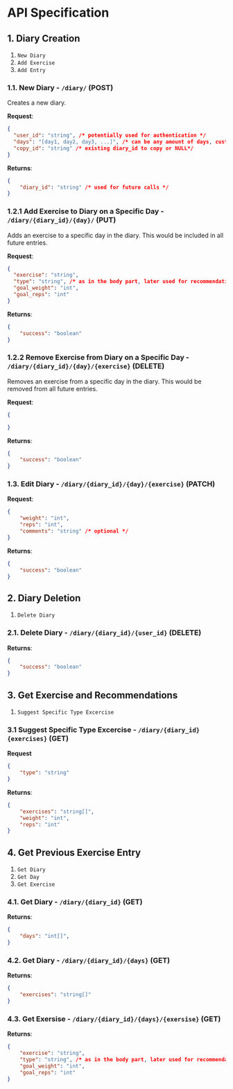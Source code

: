 # API Specification

## 1. Diary Creation
1. `New Diary`
2. `Add Exercise`
3. `Add Entry`

### 1.1. New Diary - `/diary/` (POST)


Creates a new diary.


**Request**:


```json
{
  "user_id": "string", /* potentially used for authentication */
  "days": "[day1, day2, day3, ...]", /* can be any amount of days, custom-named, etc. */
  "copy_id": "string" /* existing diary_id to copy or NULL*/
}
```


**Returns**:


```json
{
    "diary_id": "string" /* used for future calls */
}
```

### 1.2.1 Add Exercise to Diary on a Specific Day - `/diary/{diary_id}/{day}/` (PUT)

Adds an exercise to a specific day in the diary. This would be included in all future entries.

**Request**:

```json
{
  "exercise": "string",
  "type": "string", /* as in the body part, later used for recommendations */
  "goal_weight": "int",
  "goal_reps": "int"
}
```

**Returns**:

```json
{
    "success": "boolean"
}
```

### 1.2.2 Remove Exercise from Diary on a Specific Day - `/diary/{diary_id}/{day}/{exercise}` (DELETE)

Removes an exercise from a specific day in the diary. This would be removed from all future entries.

**Request**:

```json
{

}
```

**Returns**:

```json
{
    "success": "boolean"
}
```

### 1.3. Edit Diary - `/diary/{diary_id}/{day}/{exercise}` (PATCH)

**Request**:

```json
{
    "weight": "int",
    "reps": "int",
    "comments": "string" /* optional */
}
```

**Returns**:

```json
{
    "success": "boolean"
}
```



## 2. Diary Deletion
1. `Delete Diary`

### 2.1. Delete Diary - `/diary/{diary_id}/{user_id}` (DELETE)

**Returns**:

```json
{
    "success": "boolean"
}
```

## 3. Get Exercise and Recommendations
1. `Suggest Specific Type Excercise`

### 3.1 Suggest Specific Type Excercise - `/diary/{diary_id}{exercises}` (GET)

**Request**
```json
{
    "type": "string"
}
```


**Returns**:
```Json
{
    "exercises": "string[]",
    "weight": "int",
    "reps": "int"
}
```



## 4. Get Previous Exercise Entry
1. `Get Diary`
2. `Get Day`
3. `Get Exercise`

### 4.1. Get Diary - `/diary/{diary_id}` (GET)

**Returns**:

```json
{
    "days": "int[]",
}
```

### 4.2. Get Diary - `/diary/{diary_id}/{days}` (GET)

**Returns**:

```json
{
    "exercises": "string[]"
}
```

### 4.3. Get Exersise - `/diary/{diary_id}/{days}/{exersise}` (GET)

**Returns**:

```json
{
    "exercise": "string",
    "type": "string", /* as in the body part, later used for recommendations */
    "goal_weight": "int",
    "goal_reps": "int"
}
```
